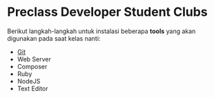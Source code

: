 # Preclass Developer Student Clubs

Berikut langkah-langkah untuk instalasi beberapa **tools** yang akan digunakan pada saat kelas nanti:

- [Git](git.md) 
- Web Server
- Composer
- Ruby
- NodeJS
- Text Editor